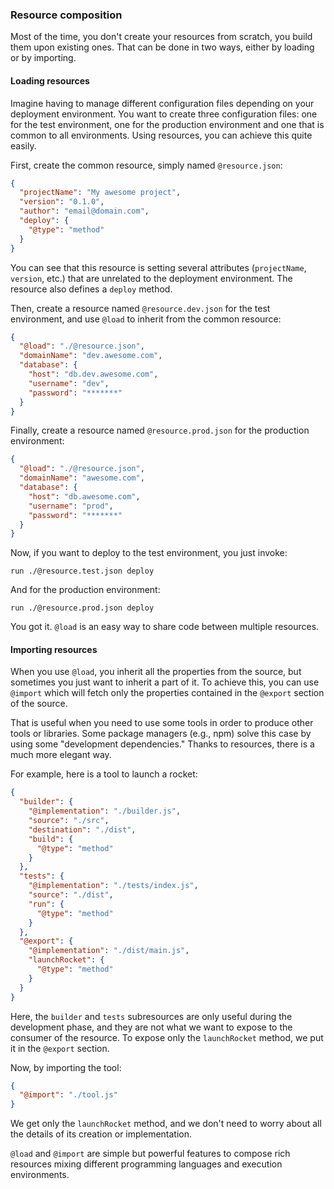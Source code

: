 ### Resource composition

Most of the time, you don't create your resources from scratch, you build them upon existing ones. That can be done in two ways, either by loading or by importing.

#### Loading resources

Imagine having to manage different configuration files depending on your deployment environment. You want to create three configuration files: one for the test environment, one for the production environment and one that is common to all environments. Using resources, you can achieve this quite easily.

First, create the common resource, simply named `@resource.json`:

```json
{
  "projectName": "My awesome project",
  "version": "0.1.0",
  "author": "email@domain.com",
  "deploy": {
    "@type": "method"
  }
}
```

You can see that this resource is setting several attributes (`projectName`, `version`, etc.) that are unrelated to the deployment environment. The resource also defines a `deploy` method.

Then, create a resource named `@resource.dev.json` for the test environment, and use `@load` to inherit from the common resource:

```json
{
  "@load": "./@resource.json",
  "domainName": "dev.awesome.com",
  "database": {
    "host": "db.dev.awesome.com",
    "username": "dev",
    "password": "*******"
  }
}
```

Finally, create a resource named `@resource.prod.json` for the production environment:

```json
{
  "@load": "./@resource.json",
  "domainName": "awesome.com",
  "database": {
    "host": "db.awesome.com",
    "username": "prod",
    "password": "*******"
  }
}
```

Now, if you want to deploy to the test environment, you just invoke:

```shell
run ./@resource.test.json deploy
```

And for the production environment:

```shell
run ./@resource.prod.json deploy
```

You got it. `@load` is an easy way to share code between multiple resources.

#### Importing resources

When you use `@load`, you inherit all the properties from the source, but sometimes you just want to inherit a part of it. To achieve this, you can use `@import` which will fetch only the properties contained in the `@export` section of the source.

That is useful when you need to use some tools in order to produce other tools or libraries. Some package managers (e.g., npm) solve this case by using some "development dependencies." Thanks to resources, there is a much more elegant way.

For example, here is a tool to launch a rocket:

```json
{
  "builder": {
    "@implementation": "./builder.js",
    "source": "./src",
    "destination": "./dist",
    "build": {
      "@type": "method"
    }
  },
  "tests": {
    "@implementation": "./tests/index.js",
    "source": "./dist",
    "run": {
      "@type": "method"
    }
  },
  "@export": {
    "@implementation": "./dist/main.js",
    "launchRocket": {
      "@type": "method"
    }
  }
}
```

Here, the `builder` and `tests` subresources are only useful during the development phase, and they are not what we want to expose to the consumer of the resource. To expose only the `launchRocket` method, we put it in the `@export` section.

Now, by importing the tool:

```json
{
  "@import": "./tool.js"
}
```

We get only the `launchRocket` method, and we don't need to worry about all the details of its creation or implementation.

`@load` and `@import` are simple but powerful features to compose rich resources mixing different programming languages and execution environments.
